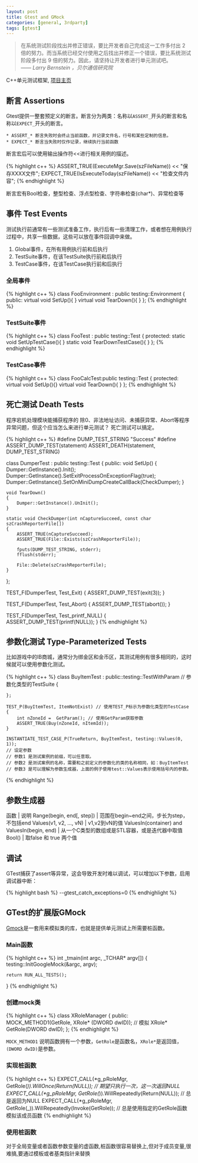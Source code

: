 ```yaml
---
layout: post
title: Gtest and GMock
categories: [general, 3rdparty]
tags: [gtest]
---
```


> 在系统测试阶段找出并修正错误，要比开发者自己完成这一工作多付出 2 倍的努力。而当系统已经交付使用之后找出并修正一个错误，要比系统测试阶段多付出 9 倍的努力。因此，请坚持让开发者进行单元测试吧。    
> *—— Larry Bernstein ，贝尔通信研究院*

C++单元测试框架, [项目主页](http://code.google.com/p/googletest/)

## 断言 Assertions ##

Gtest提供一整套预定义的断言。断言分为两类：名称以`ASSERT_`开头的断言和名称以`EXPECT_`开头的断言。

    * ASSERT_* 断言失败时会终止当前函数，并记录文件名，行号和某些定制的信息。
    * EXPECT_* 断言当失败时仅作记录，继续执行当前函数

断言宏后可以使用输出操作符<<进行相关用例的描述。
	
{% highlight c++ %}
ASSERT_TRUE(ExecuteMgr.Save(szFileName)) << "保存XXXX文件";
EXPECT_TRUE(IsExecuteToday(szFileName)) << "检查文件内容";
{% endhighlight %}

断言宏有Bool检查，整型检查、浮点型检查、字符串检查(char*)、异常检查等

## 事件 Test Events ##
测试执行前通常有一些测试准备工作，执行后有一些清理工作，或者想在用例执行过程中，共享一些数据，这些可以放在事件回调中来做。

1. Global事件，在所有用例执行前和后执行
1. TestSuite事件，在该TestSuite执行前和后执行
1. TestCase事件，在该TestCase执行前和后执行

### 全局事件 ###
	
{% highlight c++ %}
class FooEnvironment : public testing::Environment
{
public:
	virtual void SetUp(){ }
	virtual void TearDown(){ }
};
{% endhighlight %}

### TestSuite事件 ###
{% highlight c++ %}
class FooTest : public testing::Test 
{
protected:
	static void SetUpTestCase(){ }
	static void TearDownTestCase(){ }
};
{% endhighlight %}
		
### TestCase事件 ###

{% highlight c++ %}
class FooCalcTest:public testing::Test
{
protected:
	virtual void SetUp(){}
	virtual void TearDown(){ }
};
{% endhighlight %}
		
## 死亡测试 Death Tests ##
程序宕机处理模块能捕获程序的 除0、非法地址访问、未捕获异常、Abort等程序异常问题，但这个应当怎么来进行单元测试？
死亡测试可以搞定。

{% highlight c++ %}
#define DUMP_TEST_STRING "Success"
#define ASSERT_DUMP_TEST(statement) ASSERT_DEATH(statement, DUMP_TEST_STRING)

class DumperTest : public testing::Test
{
public:
	void SetUp() 
	{
		Dumper::GetInstance().Init();
		Dumper::GetInstance().SetExitProcessOnExceptionFlag(true);
		Dumper::GetInstance().SetOnMiniDumpCreateCallBack(CheckDumper);	
	}

	void TearDown() 
	{
		Dumper::GetInstance().UnInit();
	}	

	static void CheckDumper(int nCaptureSucceed, const char szCrashReporterFile[])
	{
		ASSERT_TRUE(nCaptureSucceed);
		ASSERT_TRUE(File::Exists(szCrashReporterFile));

		fputs(DUMP_TEST_STRING, stderr);
		fflush(stderr);

		File::Delete(szCrashReporterFile);
	}
};

TEST_F(DumperTest, Test_Exit)
{
	ASSERT_DUMP_TEST(exit(3));
}

TEST_F(DumperTest, Test_Abort)
{
	ASSERT_DUMP_TEST(abort());
}

TEST_F(DumperTest, Test_printf_NULL)
{
	ASSERT_DUMP_TEST(printf(NULL));
}
{% endhighlight %}

## 参数化测试 Type-Parameterized Tests ##

比如游戏中的IB商城，通常分为绑金区和金币区，其测试用例有很多相同的，这时候就可以使用参数化测试。
	
{% highlight c++ %}
    class BuyItemTest : public::testing::TestWithParam<int> // 参数化类型的TestSuite
    {
    
    };
    
    TEST_P(BuyItemTest, ItemNotExist) // 使用TEST_P标示为参数化类型的TestCase
    {
    	int nZoneId =  GetParam(); // 使用GetParam获取参数
    	ASSERT_TRUE(Buy(nZoneId, nItemId));
    }
    
    INSTANTIATE_TEST_CASE_P(TrueReturn, BuyItemTest, testing::Values(0, 1));
    // 设定参数
    // 参数1 是测试案例的前缀，可以任意取。 
    // 参数2 是测试案例的名称，需要和之前定义的参数化的类的名称相同，如：BuyItemTest 
    // 参数3 是可以理解为参数生成器，上面的例子使用test::Values表示使用括号内的参数。
{% endhighlight %}

## 参数生成器 ##

函数                                                	| 说明
Range(begin, end[, step])                           | 范围在begin~end之间，步长为step，不包括end
Values(v1, v2, ..., vN)                             | v1,v2到vN的值
ValuesIn(container) and ValuesIn(begin, end)        | 从一个C类型的数组或是STL容器，或是迭代器中取值
Bool()	                                            | 取false 和 true 两个值

## 调试 ##

GTest捕获了assert等异常，这会导致开发时难以调试，可以增加以下参数，启用调试器中断：

{% highlight bash %}
--gtest_catch_exceptions=0
{% endhighlight %}

## GTest的扩展版GMock ##
[Gmock](http://code.google.com/p/googlemock/)是一套用来模拟类的库，也就是提供单元测试上所需要桩函数。

### Main函数 ###

{% highlight c++ %}
int _tmain(int argc, _TCHAR* argv[])
{
    testing::InitGoogleMock(&argc, argv); 

    return RUN_ALL_TESTS(); 
}
{% endhighlight %}

### 创建mock类 ###

{% highlight c++ %}
class XRoleManager
{
public:
    MOCK_METHOD1(GetRole, XRole* (DWORD dwID)); // 模拟 XRole* GetRole(DWORD dwID);
};
{% endhighlight %}
        

`MOCK_METHOD1` 说明函数拥有一个参数，`GetRole`是函数名，`XRole*`是返回值，`(DWORD dwID)`是参数。

### 实现桩函数 ###

{% highlight c++ %}
EXPECT_CALL(*g_pRoleMgr, GetRole(_)).WillOnce(Return(NULL)); // 期望只执行一次，这一次返回NULL
EXPECT_CALL(*g_pRoleMgr, GetRole(_)).WillRepeatedly(Return(NULL)); // 总是返回为NULL
EXPECT_CALL(*g_pRoleMgr, GetRole(_)).WillRepeatedly(Invoke(GetRole)); // 总是使用指定的GetRole函数模拟该成员函数
{% endhighlight %}

### 使用桩函数 ###
对于全局变量或者函数参数变量的虚函数,桩函数很容易替换上,但对于成员变量,很难搞,要通过模板或者基类指针来替换
